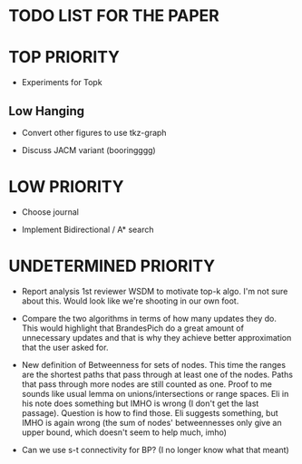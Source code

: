TODO LIST FOR THE PAPER
====

# TOP PRIORITY

* Experiments for Topk 



## Low Hanging

* Convert other figures to use tkz-graph

* Discuss JACM variant (booringggg)



# LOW PRIORITY

* Choose journal

* Implement Bidirectional / A* search



# UNDETERMINED PRIORITY

* Report analysis 1st reviewer WSDM to motivate top-k algo. I'm not sure about
this. Would look like we're shooting in our own foot.

* Compare the two algorithms in terms of how many updates they do. This would
highlight that BrandesPich do a great amount of unnecessary updates and that is
why they achieve better approximation that the user asked for.

* New definition of Betweenness for sets of nodes. This time the ranges are the
shortest paths that pass through at least one of the nodes. Paths that pass
through more nodes are still counted as one. Proof to me sounds like usual lemma
on unions/intersections or range spaces. Eli in his note does something but IMHO
is wrong (I don't get the last passage). Question is how to find those.  Eli
suggests something, but IMHO is again wrong (the sum of nodes' betweennesses
only give an upper bound, which doesn't seem to help much, imho)

* Can we use s-t connectivity for BP? (I no longer know what that meant)

